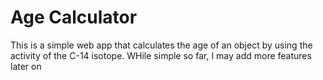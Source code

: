 # Age Calculator

This is a simple web app that calculates the age of an object by using the activity of the C-14 isotope.
WHile simple so far, I may add more features later on
